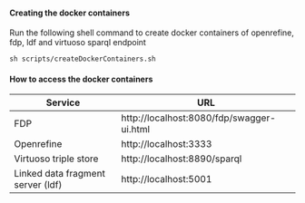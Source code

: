 #### Creating the docker containers

Run the following shell command to create docker containers of openrefine, fdp, ldf and virtuoso sparql endpoint

```shell
sh scripts/createDockerContainers.sh
````


#### How to access the docker containers

Service | URL |
--- | --- 
FDP | http://localhost:8080/fdp/swagger-ui.html
Openrefine | http://localhost:3333
Virtuoso triple store | http://localhost:8890/sparql
Linked data fragment server (ldf) | http://localhost:5001